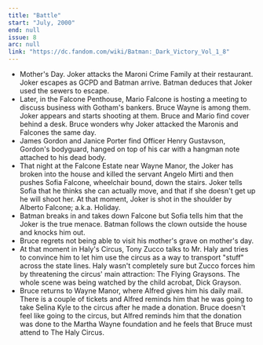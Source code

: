 ```yaml
---
title: "Battle"
start: "July, 2000"
end: null
issue: 8
arc: null
link: "https://dc.fandom.com/wiki/Batman:_Dark_Victory_Vol_1_8"
---
```


- Mother's Day. Joker attacks the Maroni Crime Family at their restaurant. Joker escapes as GCPD and Batman arrive. Batman deduces that Joker used the sewers to escape.
- Later, in the Falcone Penthouse, Mario Falcone is hosting a meeting to discuss business with Gotham's bankers. Bruce Wayne is among them. Joker appears and starts shooting at them. Bruce and Mario find cover behind a desk. Bruce wonders why Joker attacked the Maronis and Falcones the same day.
- James Gordon and Janice Porter find Officer Henry Gustavson, Gordon's bodyguard, hanged on top of his car with a hangman note attached to his dead body.
- That night at the Falcone Estate near Wayne Manor, the Joker has broken into the house and killed the servant Angelo Mirti and then pushes Sofia Falcone, wheelchair bound, down the stairs. Joker tells Sofia that he thinks she can actually move, and that if she doesn't get up he will shoot her. At that moment, Joker is shot in the shoulder by Alberto Falcone; a.k.a. Holiday.
- Batman breaks in and takes down Falcone but Sofia tells him that the Joker is the true menace. Batman follows the clown outside the house and knocks him out. 
- Bruce regrets not being able to visit his mother's grave on mother's day.
- At that moment in Haly's Circus, Tony Zucco talks to Mr. Haly and tries to convince him to let him use the circus as a way to transport "stuff" across the state lines. Haly wasn't completely sure but Zucco forces him by threatening the circus' main attraction: The Flying Graysons. The whole scene was being watched by the child acrobat, Dick Grayson.
- Bruce returns to Wayne Manor, where Alfred gives him his daily mail. There is a couple of tickets and Alfred reminds him that he was going to take Selina Kyle to the circus after he made a donation. Bruce doesn't feel like going to the circus, but Alfred reminds him that the donation was done to the Martha Wayne foundation and he feels that Bruce must attend to The Haly Circus.
